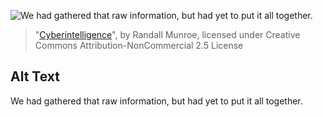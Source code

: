 ![We had gathered that raw information, but had yet to put it all together.](https://imgs.xkcd.com/comics/cyberintelligence.png)
> "[Cyberintelligence](https://xkcd.com/1573/)", by Randall Munroe, licensed under Creative Commons Attribution-NonCommercial 2.5 License

## Alt Text
We had gathered that raw information, but had yet to put it all together.
